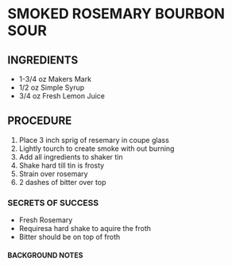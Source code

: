 # SMOKED ROSEMARY BOURBON SOUR

## INGREDIENTS
* 1-3/4 oz   Makers Mark
* 1/2 oz    Simple Syrup
* 3/4 oz   Fresh Lemon Juice

## PROCEDURE
1. Place 3 inch sprig of resemary in coupe glass
2. Lightly tourch to create smoke with out burning
3. Add all ingredients to shaker tin
4. Shake hard till tin is frosty
5. Strain over rosemary
6. 2 dashes of bitter over top

### SECRETS OF SUCCESS
* Fresh Rosemary
* Requiresa hard shake to aquire the froth
* Bitter should be on top of froth

#### BACKGROUND NOTES

